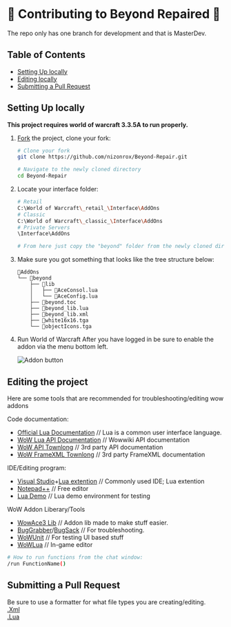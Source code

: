 # 🔮 Contributing to Beyond Repaired 🔮
The repo only has one branch for development and that is MasterDev.

## Table of Contents

- [Setting Up locally](#setting-up-locally)
- [Editing locally](#editing-the-project)
- [Submitting a Pull Request](#submitting-a-pull-request)


## Setting Up locally

**This project requires world of warcraft 3.3.5A to run properly.**

1.  [Fork](https://help.github.com/articles/fork-a-repo/) the project, clone
    your fork:
    
    ```sh
    # Clone your fork
    git clone https://github.com/nizonrox/Beyond-Repair.git

    # Navigate to the newly cloned directory
    cd Beyond-Repair
    ```
2. Locate your interface folder:
    
    ```sh
    # Retail
    C:\World of Warcraft\_retail_\Interface\AddOns
    # Classic
    C:\World of Warcraft\_classic_\Interface\AddOns
    # Private Servers
    \Interface\AddOns
    
    # From here just copy the "beyond" folder from the newly cloned directory
    ```
    
3. Make sure you got something that looks like the tree structure below:
    
    ```
    📁AddOns
    └── 📁beyond
        ├── 📁lib
        │   ├── 📄AceConsol.lua
        │   └── 📄AceConfig.lua
        ├── 📄beyond.toc
        ├── 📄beyond_lib.lua
        ├── 📑beyond_lib.xml
        ├── 🎨white16x16.tga
        └── 🎨objectIcons.tga
    ```
4. Run World of Warcraft
    After you have logged in be sure to enable the addon via the menu bottom left.
    
    <img src="https://www.almarsguides.com/Almar's%20Stuff/WoW/Addons/HowTo/Addons%20Button.jpg" alt="Addon button">

## Editing the project

Here are some tools that are recommended for troubleshooting/editing wow addons

Code documentation:
* [Official Lua Documentation](https://www.lua.org/pil/contents.html) // Lua is a common user interface language.
* [WoW Lua API Documentation](https://wowwiki-archive.fandom.com/wiki/World_of_Warcraft_API)  // Wowwiki API documentation
* [WoW API Townlong](https://www.townlong-yak.com/framexml/live/Blizzard_APIDocumentation) // 3rd party API documentation
* [WoW FrameXML Townlong](https://www.townlong-yak.com/framexml/builds) // 3rd party FrameXML documentation

IDE/Editing program:
* [Visual Studio](https://code.visualstudio.com/)+[Lua extention](https://marketplace.visualstudio.com/items?itemName=trixnz.vscode-lua) // Commonly used IDE; Lua extention
* [Notepad++](https://notepad-plus-plus.org/downloads/) // Free editor
* [Lua Demo](https://www.lua.org/cgi-bin/demo) // Lua demo environment for testing

WoW Addon Liberary/Tools
* [WowAce3 Lib](https://www.wowace.com/projects/ace3) // Addon lib made to make stuff easier.
* [BugGrabber](https://www.wowace.com/projects/bug-grabber)/[BugSack](https://www.curseforge.com/wow/addons/bugsack) // For troubleshooting.
* [WoWUnit](https://www.curseforge.com/wow/addons/wow-unit) // For testing UI based stuff
* [WoWLua](https://www.curseforge.com/wow/addons/wowlua) // In-game editor

```sh
# How to run functions from the chat window:
/run FunctionName()
```

## Submitting a Pull Request
Be sure to use a formatter for what file types you are creating/editing.<br/>
[.Xml](https://goonlinetools.com/xml-formatter/)<br/>
[.Lua](https://goonlinetools.com/lua-beautifier/)

